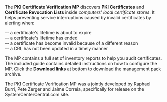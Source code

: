 The **PKI Certificate Verification MP** discovers **PKI Certificates** and **Certificate Revocation Lists** inside *computers' local certificate stores*. It helps preventing service interruptions caused by invalid certificates by alerting when:

-- a certificate's lifetime is about to expire\
-- a certificate's lifetime has ended\
-- a certificate has become invalid because of a different reason\
-- a CRL has not been updated in a timely manner

The MP contains a full set of inventory reports to help you audit certificates. The included guide contains detailed instructions on how to configure the MP. Click the **Download links** at bottom to download the management pack archive.

The PKI Certificate Verification MP was a jointly developed by Raphael Burri, Pete Zerger and Jaime Correia, specifically for release on the SystemCenterCentral.com site.
